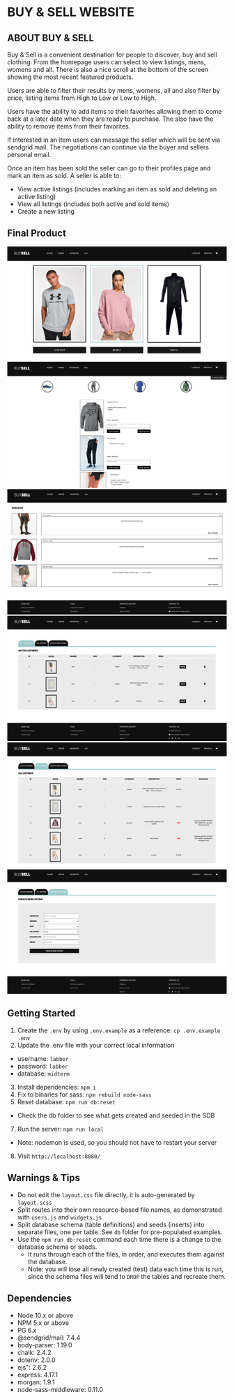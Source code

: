 # BUY & SELL WEBSITE

## ABOUT BUY & SELL
Buy & Sell is a convenient destination for people to discover, buy and sell clothing. From the homepage users can select to view listings, mens, womens and all. There is also a nice scroll at the bottom of the screen showing the most recent featured products.

 Users are able to filter their results by mens, womens, all and also filter by price, listing items from High to Low or Low to High.

Users have the ability to add items to their favorites allowing them to come back at a later date when they are ready to purchase. The also have the ability to remove items from their favorites.

If interested in an item users can message the seller which will be sent via sendgrid mail. The negotiations can continue via the buyer and sellers personal email.

Once an item has been sold the seller can go to their profiles page and mark an item as sold. A seller is able to: 
- View active listings (includes marking an item as sold and deleting an active listing)
- View all listings (includes both active and sold items)
- Create a new listing

## Final Product
!["Screenshot of Home Page"](https://github.com/DylanMcGrann-dev/midterm_buy_and_sell/blob/master/docs/Home%20Page.png?raw=true)
!["Screenshot of Products Page"](https://github.com/DylanMcGrann-dev/midterm_buy_and_sell/blob/master/docs/View%20Products.png?raw=true)
!["Screenshot of Favorites/ Wishlist Page"](https://github.com/DylanMcGrann-dev/midterm_buy_and_sell/blob/master/docs/Favorites%20Page.png?raw=true)
!["Screenshot of Favorites/ Active Listings Page"](https://github.com/DylanMcGrann-dev/midterm_buy_and_sell/blob/master/docs/Active%20Listings%20Page.png?raw=true)
!["Screenshot of Favorites/ All Listings Page"](https://github.com/DylanMcGrann-dev/midterm_buy_and_sell/blob/master/docs/All%20Listings%20Page.png?raw=true)
!["Screenshot of Favorites/ Create a New Listing Page"](https://github.com/DylanMcGrann-dev/midterm_buy_and_sell/blob/master/docs/Create%20a%20New%20Listing%20Page.png?raw=true)

## Getting Started

1. Create the `.env` by using `.env.example` as a reference: `cp .env.example .env`
2. Update the .env file with your correct local information 
  - username: `labber` 
  - password: `labber` 
  - database: `midterm`
3. Install dependencies: `npm i`
4. Fix to binaries for sass: `npm rebuild node-sass`
5. Reset database: `npm run db:reset`
  - Check the db folder to see what gets created and seeded in the SDB
7. Run the server: `npm run local`
  - Note: nodemon is used, so you should not have to restart your server
8. Visit `http://localhost:8080/`

## Warnings & Tips

- Do not edit the `layout.css` file directly, it is auto-generated by `layout.scss`
- Split routes into their own resource-based file names, as demonstrated with `users.js` and `widgets.js`
- Split database schema (table definitions) and seeds (inserts) into separate files, one per table. See `db` folder for pre-populated examples. 
- Use the `npm run db:reset` command each time there is a change to the database schema or seeds. 
  - It runs through each of the files, in order, and executes them against the database. 
  - Note: you will lose all newly created (test) data each time this is run, since the schema files will tend to `DROP` the tables and recreate them.

## Dependencies

- Node 10.x or above
- NPM 5.x or above
- PG 6.x
- @sendgrid/mail: 7.4.4
- body-parser: 1.19.0
- chalk: 2.4.2
- dotenv: 2.0.0
- ejs": 2.6.2
- express: 4.17.1
- morgan: 1.9.1
- node-sass-middleware: 0.11.0

